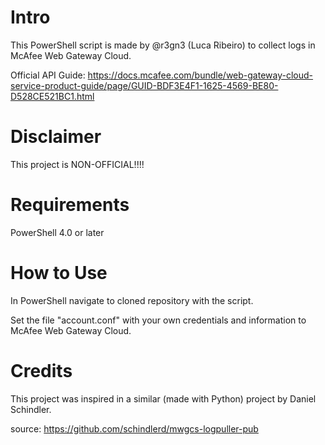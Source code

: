 # Intro
This PowerShell script is made by @r3gn3 (Luca Ribeiro) to collect logs in McAfee Web Gateway Cloud.

Official API Guide: https://docs.mcafee.com/bundle/web-gateway-cloud-service-product-guide/page/GUID-BDF3E4F1-1625-4569-BE80-D528CE521BC1.html

# Disclaimer
This project is NON-OFFICIAL!!!!

# Requirements
PowerShell 4.0 or later

# How to Use
In PowerShell navigate to cloned repository with the script.

Set the file "account.conf" with your own credentials and information to McAfee Web Gateway Cloud.

# Credits
This project was inspired in a similar (made with Python) project by Daniel Schindler.

source: https://github.com/schindlerd/mwgcs-logpuller-pub